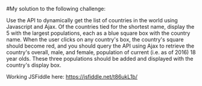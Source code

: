 #My solution to the following challenge:

Use the API to dynamically get the list of countries in the world using Javascript and Ajax. Of the countries tied for the shortest name, display the 5 with the largest populations, each as a blue square box with the country name. When the user clicks on any country's box, the country's square should become red, and you should query the API using Ajax to retrieve the country's overall, male, and female, population of current (i.e. as of 2016) 18 year olds. These three populations should be added and displayed with the country's display box.  

Working JSFiddle here: https://jsfiddle.net/t86ukL1b/
